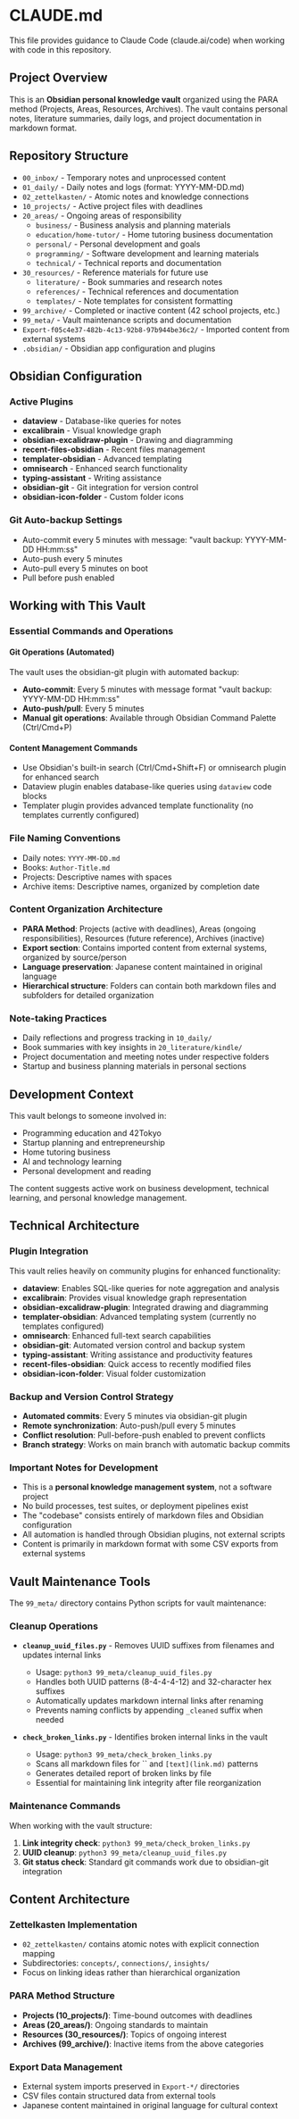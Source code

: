 # CLAUDE.md

This file provides guidance to Claude Code (claude.ai/code) when working with code in this repository.

## Project Overview

This is an **Obsidian personal knowledge vault** organized using the PARA method (Projects, Areas, Resources, Archives). The vault contains personal notes, literature summaries, daily logs, and project documentation in markdown format.

## Repository Structure

- `00_inbox/` - Temporary notes and unprocessed content
- `01_daily/` - Daily notes and logs (format: YYYY-MM-DD.md)
- `02_zettelkasten/` - Atomic notes and knowledge connections
- `10_projects/` - Active project files with deadlines
- `20_areas/` - Ongoing areas of responsibility
  - `business/` - Business analysis and planning materials
  - `education/home-tutor/` - Home tutoring business documentation
  - `personal/` - Personal development and goals
  - `programming/` - Software development and learning materials
  - `technical/` - Technical reports and documentation
- `30_resources/` - Reference materials for future use
  - `literature/` - Book summaries and research notes
  - `references/` - Technical references and documentation
  - `templates/` - Note templates for consistent formatting
- `99_archive/` - Completed or inactive content (42 school projects, etc.)
- `99_meta/` - Vault maintenance scripts and documentation
- `Export-f05c4e37-482b-4c13-92b8-97b944be36c2/` - Imported content from external systems
- `.obsidian/` - Obsidian app configuration and plugins

## Obsidian Configuration

### Active Plugins
- **dataview** - Database-like queries for notes
- **excalibrain** - Visual knowledge graph
- **obsidian-excalidraw-plugin** - Drawing and diagramming
- **recent-files-obsidian** - Recent files management
- **templater-obsidian** - Advanced templating
- **omnisearch** - Enhanced search functionality
- **typing-assistant** - Writing assistance
- **obsidian-git** - Git integration for version control
- **obsidian-icon-folder** - Custom folder icons

### Git Auto-backup Settings
- Auto-commit every 5 minutes with message: "vault backup: YYYY-MM-DD HH:mm:ss"
- Auto-push every 5 minutes
- Auto-pull every 5 minutes on boot
- Pull before push enabled

## Working with This Vault

### Essential Commands and Operations

#### Git Operations (Automated)
The vault uses the obsidian-git plugin with automated backup:
- **Auto-commit**: Every 5 minutes with message format "vault backup: YYYY-MM-DD HH:mm:ss"  
- **Auto-push/pull**: Every 5 minutes
- **Manual git operations**: Available through Obsidian Command Palette (Ctrl/Cmd+P)

#### Content Management Commands
- Use Obsidian's built-in search (Ctrl/Cmd+Shift+F) or omnisearch plugin for enhanced search
- Dataview plugin enables database-like queries using `dataview` code blocks
- Templater plugin provides advanced template functionality (no templates currently configured)

### File Naming Conventions
- Daily notes: `YYYY-MM-DD.md`
- Books: `Author-Title.md` 
- Projects: Descriptive names with spaces
- Archive items: Descriptive names, organized by completion date

### Content Organization Architecture
- **PARA Method**: Projects (active with deadlines), Areas (ongoing responsibilities), Resources (future reference), Archives (inactive)
- **Export section**: Contains imported content from external systems, organized by source/person
- **Language preservation**: Japanese content maintained in original language
- **Hierarchical structure**: Folders can contain both markdown files and subfolders for detailed organization

### Note-taking Practices
- Daily reflections and progress tracking in `10_daily/`
- Book summaries with key insights in `20_literature/kindle/`
- Project documentation and meeting notes under respective folders
- Startup and business planning materials in personal sections

## Development Context

This vault belongs to someone involved in:
- Programming education and 42Tokyo
- Startup planning and entrepreneurship
- Home tutoring business
- AI and technology learning
- Personal development and reading

The content suggests active work on business development, technical learning, and personal knowledge management.

## Technical Architecture

### Plugin Integration
This vault relies heavily on community plugins for enhanced functionality:

- **dataview**: Enables SQL-like queries for note aggregation and analysis
- **excalibrain**: Provides visual knowledge graph representation  
- **obsidian-excalidraw-plugin**: Integrated drawing and diagramming
- **templater-obsidian**: Advanced templating system (currently no templates configured)
- **omnisearch**: Enhanced full-text search capabilities
- **obsidian-git**: Automated version control and backup system
- **typing-assistant**: Writing assistance and productivity features
- **recent-files-obsidian**: Quick access to recently modified files
- **obsidian-icon-folder**: Visual folder customization

### Backup and Version Control Strategy
- **Automated commits**: Every 5 minutes via obsidian-git plugin
- **Remote synchronization**: Auto-push/pull every 5 minutes  
- **Conflict resolution**: Pull-before-push enabled to prevent conflicts
- **Branch strategy**: Works on main branch with automatic backup commits

### Important Notes for Development
- This is a **personal knowledge management system**, not a software project
- No build processes, test suites, or deployment pipelines exist
- The "codebase" consists entirely of markdown files and Obsidian configuration
- All automation is handled through Obsidian plugins, not external scripts
- Content is primarily in markdown format with some CSV exports from external systems

## Vault Maintenance Tools

The `99_meta/` directory contains Python scripts for vault maintenance:

### Cleanup Operations
- **`cleanup_uuid_files.py`** - Removes UUID suffixes from filenames and updates internal links
  - Usage: `python3 99_meta/cleanup_uuid_files.py`
  - Handles both UUID patterns (8-4-4-4-12) and 32-character hex suffixes
  - Automatically updates markdown internal links after renaming
  - Prevents naming conflicts by appending `_cleaned` suffix when needed

- **`check_broken_links.py`** - Identifies broken internal links in the vault
  - Usage: `python3 99_meta/check_broken_links.py`
  - Scans all markdown files for `` and `[text](link.md)` patterns
  - Generates detailed report of broken links by file
  - Essential for maintaining link integrity after file reorganization

### Maintenance Commands
When working with the vault structure:
1. **Link integrity check**: `python3 99_meta/check_broken_links.py`
2. **UUID cleanup**: `python3 99_meta/cleanup_uuid_files.py`
3. **Git status check**: Standard git commands work due to obsidian-git integration

## Content Architecture

### Zettelkasten Implementation
- `02_zettelkasten/` contains atomic notes with explicit connection mapping
- Subdirectories: `concepts/`, `connections/`, `insights/`
- Focus on linking ideas rather than hierarchical organization

### PARA Method Structure
- **Projects (10_projects/)**: Time-bound outcomes with deadlines
- **Areas (20_areas/)**: Ongoing standards to maintain
- **Resources (30_resources/)**: Topics of ongoing interest
- **Archives (99_archive/)**: Inactive items from the above categories

### Export Data Management
- External system imports preserved in `Export-*/` directories
- CSV files contain structured data from external tools
- Japanese content maintained in original language for cultural context